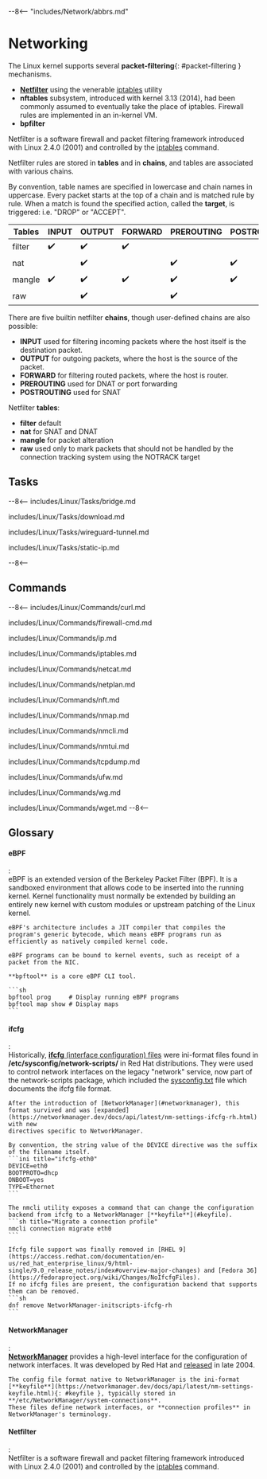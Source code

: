 --8<-- "includes/Network/abbrs.md"

# Networking

The Linux kernel supports several **packet-filtering**{: #packet-filtering } mechanisms.

- [**Netfilter**](#netfilter) using the venerable [iptables](#iptables) utility
- **nftables** subsystem, introduced with kernel 3.13 (2014), had been commonly assumed to eventually take the place of iptables. Firewall rules are implemented in an in-kernel VM.
- **bpfilter** 

Netfilter is a software firewall and packet filtering framework introduced with Linux 2.4.0 (2001) and controlled by the [iptables](#iptables) command.

Netfilter rules are stored in **tables** and in **chains**, and tables are associated with various chains.

By convention, table names are specified in lowercase and chain names in uppercase.
Every packet starts at the top of a chain and is matched rule by rule.
When a match is found the specified action, called the **target**, is triggered: i.e. "DROP" or "ACCEPT".

| Tables | INPUT     | OUTPUT    | FORWARD   | PREROUTING | POSTROUTING |
| ------ | --------- | --------- | --------- | ---------- | ----------- |
| filter | ✔&#xfe0f; | ✔&#xfe0f; | ✔&#xfe0f; |            |
| nat    |           | ✔&#xfe0f; |           | ✔&#xfe0f;  | ✔&#xfe0f;   |
| mangle | ✔&#xfe0f; | ✔&#xfe0f; | ✔&#xfe0f; | ✔&#xfe0f;  | ✔&#xfe0f;   |
| raw    |           | ✔&#xfe0f; |           | ✔&#xfe0f;  |

There are five builtin netfilter **chains**, though user-defined chains are also possible:

- **INPUT** used for filtering incoming packets where the host itself is the destination packet.
- **OUTPUT** for outgoing packets, where the host is the source of the packet.
- **FORWARD** for filtering routed packets, where the host is router.
- **PREROUTING** used for DNAT or port forwarding
- **POSTROUTING** used for SNAT

Netfilter **tables**:

- **filter** default
- **nat** for SNAT and DNAT
- **mangle** for packet alteration
- **raw** used only to mark packets that should not be handled by the connection tracking system using the NOTRACK target

## Tasks

--8<--
includes/Linux/Tasks/bridge.md

includes/Linux/Tasks/download.md

includes/Linux/Tasks/wireguard-tunnel.md

includes/Linux/Tasks/static-ip.md

--8<--


## Commands

--8<--
includes/Linux/Commands/curl.md

includes/Linux/Commands/firewall-cmd.md

includes/Linux/Commands/ip.md

includes/Linux/Commands/iptables.md

includes/Linux/Commands/netcat.md

includes/Linux/Commands/netplan.md

includes/Linux/Commands/nft.md

includes/Linux/Commands/nmap.md

includes/Linux/Commands/nmcli.md

includes/Linux/Commands/nmtui.md

includes/Linux/Commands/tcpdump.md

includes/Linux/Commands/ufw.md

includes/Linux/Commands/wg.md

includes/Linux/Commands/wget.md
--8<--


## Glossary

#### eBPF
:   
    eBPF is an extended version of the Berkeley Packet Filter (BPF). 
    It is a sandboxed environment that allows code to be inserted into the running kernel. 
    Kernel functionality must normally be extended by building an entirely new kernel with custom modules or upstream patching of the Linux kernel.

    eBPF's architecture includes a JIT compiler that compiles the program's generic bytecode, which means eBPF programs run as efficiently as natively compiled kernel code.

    eBPF programs can be bound to kernel events, such as receipt of a packet from the NIC.

    **bpftool** is a core eBPF CLI tool.

    ```sh
    bpftool prog     # Display running eBPF programs
    bpftool map show # Display maps
    ```


#### ifcfg
:   
    Historically, [**ifcfg** (interface configuration) files](https://access.redhat.com/documentation/en-us/red_hat_enterprise_linux/7/html/networking_guide/sec-configuring_ip_networking_with_ifcg_files) were ini-format files found in **/etc/sysconfig/network-scripts/** in Red Hat distributions.
    They were used to control network interfaces on the legacy "network" service, now part of the network-scripts package, which included the [sysconfig.txt](https://github.com/fedora-sysv/initscripts/blob/master/doc/sysconfig.txt#L416) file which documents the ifcfg file format.

    After the introduction of [NetworkManager](#networkmanager), this format survived and was [expanded](https://networkmanager.dev/docs/api/latest/nm-settings-ifcfg-rh.html) with new 
    directives specific to NetworkManager.
    
    By convention, the string value of the DEVICE directive was the suffix of the filename itself.
    ```ini title="ifcfg-eth0"
    DEVICE=eth0
    BOOTPROTO=dhcp
    ONBOOT=yes
    TYPE=Ethernet
    ```

    The nmcli utility exposes a command that can change the configuration backend from ifcfg to a NetworkManager [**keyfile**](#keyfile).
    ```sh title="Migrate a connection profile"
    nmcli connection migrate eth0
    ```

    Ifcfg file support was finally removed in [RHEL 9](https://access.redhat.com/documentation/en-us/red_hat_enterprise_linux/9/html-single/9.0_release_notes/index#overview-major-changes) and [Fedora 36](https://fedoraproject.org/wiki/Changes/NoIfcfgFiles).
    If no ifcfg files are present, the configuration backend that supports them can be removed.
    ```sh
    dnf remove NetworkManager-initscripts-ifcfg-rh
    ```

#### NetworkManager
:   
    [**NetworkManager**](https://networkmanager.dev/) provides a high-level interface for the configuration of network interfaces.
    It was developed by Red Hat and [released](https://en.wikipedia.org/wiki/NetworkManager) in late 2004.

    The config file format native to NetworkManager is the ini-format [**keyfile**](https://networkmanager.dev/docs/api/latest/nm-settings-keyfile.html){: #keyfile }, typically stored in **/etc/NetworkManager/system-connections**.
    These files define network interfaces, or **connection profiles** in NetworkManager's terminology.



#### Netfilter
:   
    Netfilter is a software firewall and packet filtering framework introduced with Linux 2.4.0 (2001) and controlled by the [iptables](#iptables) command.
